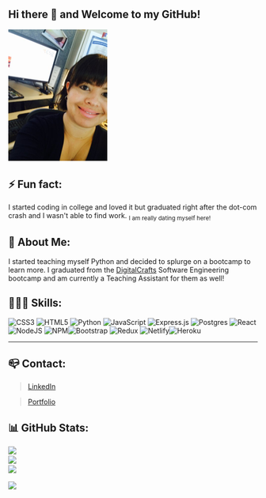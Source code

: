 ## Hi there 👋 and Welcome to my GitHub!

<img src="https://github.com/violetmedina/violetmedina/blob/main/IMG_0738.JPG" width="200" height=auto>

## ⚡ Fun fact: 

I started coding in college and loved it but graduated right after the dot-com crash and I wasn't able to find work. <sub>I am really dating myself here!</sub>

## 💬 About Me: 

I started teaching myself Python and decided to splurge on a bootcamp to learn more. I graduated from the [DigitalCrafts](https://www.digitalcrafts.com/) Software Engineering bootcamp and am currently a Teaching Assistant for them as well!


## 👩🏻‍💻 Skills: 


![CSS3](https://img.shields.io/badge/css3-%231572B6.svg?style=for-the-badge&logo=css3&logoColor=white) ![HTML5](https://img.shields.io/badge/html5-%23E34F26.svg?style=for-the-badge&logo=html5&logoColor=white) ![Python](https://img.shields.io/badge/python-3670A0?style=for-the-badge&logo=python&logoColor=ffdd54) ![JavaScript](https://img.shields.io/badge/javascript-%23323330.svg?style=for-the-badge&logo=javascript&logoColor=%23F7DF1E) ![Express.js](https://img.shields.io/badge/express.js-%23404d59.svg?style=for-the-badge&logo=express&logoColor=%2361DAFB) ![Postgres](https://img.shields.io/badge/postgres-%23316192.svg?style=for-the-badge&logo=postgresql&logoColor=white) ![React](https://img.shields.io/badge/react-%2320232a.svg?style=for-the-badge&logo=react&logoColor=%2361DAFB) ![NodeJS](https://img.shields.io/badge/node.js-6DA55F?style=for-the-badge&logo=node.js&logoColor=white) ![NPM](https://img.shields.io/badge/NPM-%23000000.svg?style=for-the-badge&logo=npm&logoColor=white)![Bootstrap](https://img.shields.io/badge/Bootstrap-563D7C?style=for-the-badge&logo=bootstrap&logoColor=white) ![Redux](https://img.shields.io/badge/Redux-593D88?style=for-the-badge&logo=redux&logoColor=white) ![Netlify](https://img.shields.io/badge/Netlify-00C7B7?style=for-the-badge&logo=netlify&logoColor=white)![Heroku](https://img.shields.io/badge/Heroku-430098?style=for-the-badge&logo=heroku&logoColor=white)

---

## 📪 Contact:

> [LinkedIn](https://www.linkedin.com/in/violetmedina/) 

> [Portfolio](https://www.violetcodes.com/)

## 📊 GitHub Stats:
![](https://github-readme-stats.vercel.app/api?username=VeronicaTaucci&theme=dark&hide_border=false&include_all_commits=true&count_private=false)<br/>
![](https://github-readme-streak-stats.herokuapp.com/?user=VeronicaTaucci&theme=dark&hide_border=false)<br/>
![](https://github-readme-stats.vercel.app/api/top-langs/?username=VeronicaTaucci&theme=dark&hide_border=false&include_all_commits=true&count_private=false&layout=compact)

[![](https://visitcount.itsvg.in/api?id=violetmedina&label=Profile%20Views&icon=9&pretty=true)](https://visitcount.itsvg.in)
